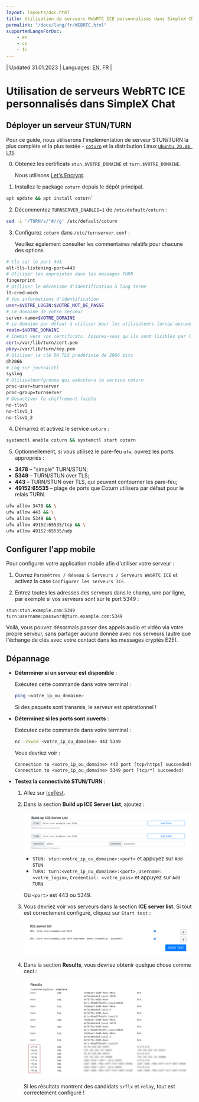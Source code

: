 ```yaml
---
layout: layouts/doc.html
title: Utilisation de serveurs WebRTC ICE personnalisés dans SimpleX Chat
permalink: "/docs/lang/fr/WEBRTC.html"
supportedLangsForDoc:
    - en
    - cs
    - fr
---
```

| Updated 31.01.2023 | Languages: [EN](/docs/WEBRTC.md), FR |

# Utilisation de serveurs WebRTC ICE personnalisés dans SimpleX Chat

## Déployer un serveur STUN/TURN

Pour ce guide, nous utiliserons l'implémentation de serveur STUN/TURN la plus complète et la plus testée - [`coturn`](https://github.com/coturn/coturn) et la distribution Linux [`Ubuntu 20.04 LTS`](https://ubuntu.com/download/server).

0. Obtenez les certificats `stun.$VOTRE_DOMAINE` et `turn.$VOTRE_DOMAINE`.

   Nous utilisons [Let's Encrypt](https://letsencrypt.org/fr/getting-started/).

1. Installez le package `coturn` depuis le dépôt principal.

```sh
apt update && apt install coturn`
```

2. Décommentez `TURNSERVER_ENABLED=1` de `/etc/default/coturn` :

```sh
sed -i '/TURN/s/^#//g' /etc/default/coturn
```

3. Configurez `coturn` dans `/etc/turnserver.conf` :

   Veuillez également consulter les commentaires relatifs pour chacune des options.

```sh
# tls sur le port 443
alt-tls-listening-port=443
# Utiliser les empreintes dans les messages TURN
fingerprint
# Utiliser le mécanisme d'identification à long terme
lt-cred-mech
# Vos informations d'identification
user=$VOTRE_LOGIN:$VOTRE_MOT_DE_PASSE
# Le domaine de votre serveur
server-name=$VOTRE_DOMAINE
# Le domaine par défaut à utiliser pour les utilisateurs lorsqu'aucune relation explicite origine/domaine n'a été trouvée
realm=$VOTRE_DOMAINE
# Chemin vers vos certificats. Assurez-vous qu'ils sont lisibles par l'utilisateur/groupe du processus cotun
cert=/var/lib/turn/cert.pem
pkey=/var/lib/turn/key.pem
# Utiliser la clé DH TLS prédéfinie de 2066 bits
dh2066
# Log sur journalctl
syslog
# Utilisateur/groupe qui exécutera le service coturn
proc-user=turnserver
proc-group=turnserver
# Désactiver le chiffrement faible
no-tlsv1
no-tlsv1_1
no-tlsv1_2
```

4. Démarrez et activez le service `coturn` :

```sh
systemctl enable coturn && systemctl start coturn
```

5. Optionnellement, si vous utilisez le pare-feu `ufw`, ouvrez les ports appropriés :

- **3478** – "simple" TURN/STUN;
- **5349** – TURN/STUN over TLS;
- **443** – TURN/STUN over TLS, qui peuvent contourner les pare-feu;
- **49152:65535** – plage de ports que Coturn utilisera par défaut pour le relais TURN.

```sh
ufw allow 3478 && \
ufw allow 443 && \
ufw allow 5349 && \
ufw allow 49152:65535/tcp && \
ufw allow 49152:65535/udp
```

## Configurer l'app mobile

Pour configurer votre application mobile afin d'utiliser votre serveur :

1. Ouvrez `Paramètres / Réseau & Serveurs / Serveurs WebRTC ICE` et activez la case `Configurer les serveurs ICE`.

2. Entrez toutes les adresses des serveurs dans le champ, une par ligne, par exemple si vos serveurs sont sur le port 5349 :

```
stun:stun.example.com:5349
turn:username:password@turn.example.com:5349
```

Voilà, vous pouvez désormais passer des appels audio et vidéo via votre propre serveur, sans partager aucune donnée avec nos serveurs (autre que l'échange de clés avec votre contact dans les messages cryptés E2E).

## Dépannage

- **Déterminer si un serveur est disponible** :

  Exécutez cette commande dans votre terminal :

  ```sh
  ping <votre_ip_ou_domaine>
  ```

  Si des paquets sont transmis, le serveur est opérationnel !

- **Déterminez si les ports sont ouverts** :

  Exécutez cette commande dans votre terminal :

  ```sh
  nc -zvw10 <votre_ip_ou_domaine> 443 5349
  ```

  Vous devriez voir :

  ```
  Connection to <votre_ip_ou_domaine> 443 port [tcp/https] succeeded!
  Connection to <votre_ip_ou_domaine> 5349 port [tcp/*] succeeded!
  ```

- **Testez la connectivité STUN/TURN** :

  1. Allez sur [IceTest](https://icetest.info/).

  2. Dans la section **Build up ICE Server List**, ajoutez :

     <img src="/docs/stun_1.png">

     - `STUN: stun:<votre_ip_ou_domaine>:<port>` et appuyez sur `Add STUN`
     - `TURN: turn:<votre_ip_ou_domaine>:<port>`, `Username: <votre_login>`, `Credential: <votre_pass>` et appuyez sur `Add TURN`

     Où `<port>` est 443 ou 5349.

  3. Vous devriez voir vos serveurs dans la section **ICE server list**. Si tout est correctement configuré, cliquez sur `Start test` :

     <img src="/docs/stun_2.png">

  4. Dans la section **Results**, vous devriez obtenir quelque chose comme ceci :

     <img src="/docs/stun_3.png">

     Si les résultats montrent des candidats `srflx` et `relay`, tout est correctement configuré !

